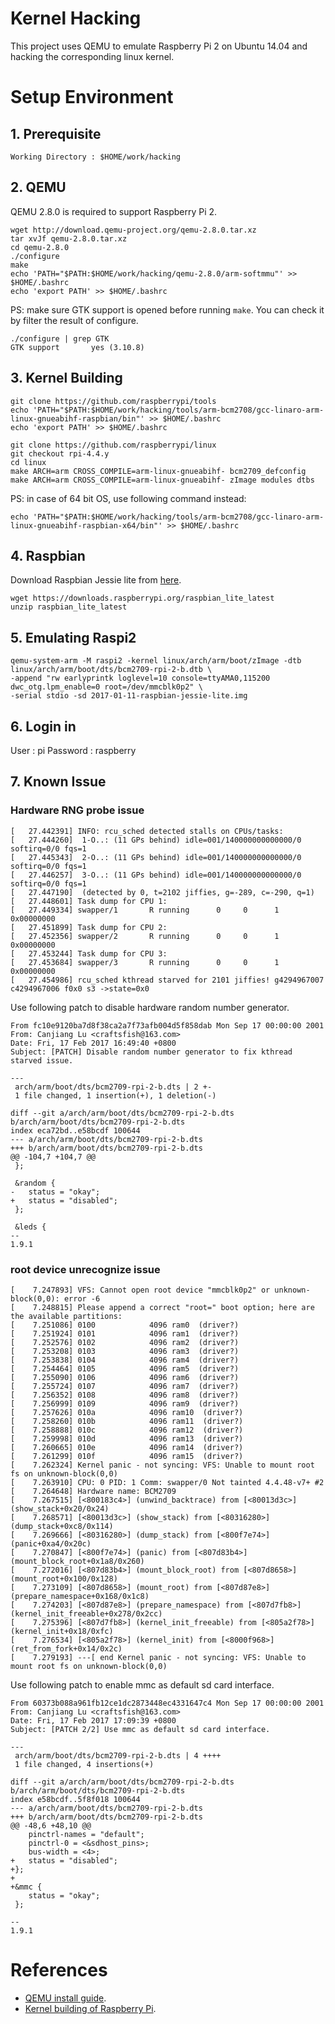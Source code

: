 # Kernel Hacking

This project uses QEMU to emulate Raspberry Pi 2 on Ubuntu 14.04 and hacking the corresponding linux kernel.

# Setup Environment
## 1. Prerequisite
    Working Directory : $HOME/work/hacking

## 2. QEMU
QEMU 2.8.0 is required to support Raspberry Pi 2.
```
wget http://download.qemu-project.org/qemu-2.8.0.tar.xz
tar xvJf qemu-2.8.0.tar.xz
cd qemu-2.8.0
./configure
make
echo 'PATH="$PATH:$HOME/work/hacking/qemu-2.8.0/arm-softmmu"' >> $HOME/.bashrc
echo 'export PATH' >> $HOME/.bashrc
```
PS: make sure GTK support is opened before running `make`. You can check it by filter the result of configure.
```
./configure | grep GTK
GTK support       yes (3.10.8)
```

## 3. Kernel Building
```
git clone https://github.com/raspberrypi/tools
echo 'PATH="$PATH:$HOME/work/hacking/tools/arm-bcm2708/gcc-linaro-arm-linux-gnueabihf-raspbian/bin"' >> $HOME/.bashrc
echo 'export PATH' >> $HOME/.bashrc

git clone https://github.com/raspberrypi/linux
git checkout rpi-4.4.y
cd linux
make ARCH=arm CROSS_COMPILE=arm-linux-gnueabihf- bcm2709_defconfig
make ARCH=arm CROSS_COMPILE=arm-linux-gnueabihf- zImage modules dtbs
```
PS: in case of 64 bit OS, use following command instead:
```
echo 'PATH="$PATH:$HOME/work/hacking/tools/arm-bcm2708/gcc-linaro-arm-linux-gnueabihf-raspbian-x64/bin"' >> $HOME/.bashrc
```

## 4. Raspbian
Download Raspbian Jessie lite from [here](https://www.raspberrypi.org/downloads/raspbian/).
```
wget https://downloads.raspberrypi.org/raspbian_lite_latest
unzip raspbian_lite_latest
```

## 5. Emulating Raspi2
```
qemu-system-arm -M raspi2 -kernel linux/arch/arm/boot/zImage -dtb linux/arch/arm/boot/dts/bcm2709-rpi-2-b.dtb \
-append "rw earlyprintk loglevel=10 console=ttyAMA0,115200 dwc_otg.lpm_enable=0 root=/dev/mmcblk0p2" \
-serial stdio -sd 2017-01-11-raspbian-jessie-lite.img
```

## 6. Login in
User : pi
Password : raspberry

## 7. Known Issue
### Hardware RNG probe issue
```
[   27.442391] INFO: rcu_sched detected stalls on CPUs/tasks:
[   27.444260] 	1-O..: (11 GPs behind) idle=001/140000000000000/0 softirq=0/0 fqs=1 
[   27.445343] 	2-O..: (11 GPs behind) idle=001/140000000000000/0 softirq=0/0 fqs=1 
[   27.446257] 	3-O..: (11 GPs behind) idle=001/140000000000000/0 softirq=0/0 fqs=1 
[   27.447190] 	(detected by 0, t=2102 jiffies, g=-289, c=-290, q=1)
[   27.448601] Task dump for CPU 1:
[   27.449334] swapper/1       R running      0     0      1 0x00000000
[   27.451899] Task dump for CPU 2:
[   27.452356] swapper/2       R running      0     0      1 0x00000000
[   27.453244] Task dump for CPU 3:
[   27.453684] swapper/3       R running      0     0      1 0x00000000
[   27.454986] rcu_sched kthread starved for 2101 jiffies! g4294967007 c4294967006 f0x0 s3 ->state=0x0

```

Use following patch to disable hardware random number generator.
```
From fc10e9120ba7d8f38ca2a7f73afb004d5f858dab Mon Sep 17 00:00:00 2001
From: Canjiang Lu <craftsfish@163.com>
Date: Fri, 17 Feb 2017 16:49:40 +0800
Subject: [PATCH] Disable random number generator to fix kthread starved issue.

---
 arch/arm/boot/dts/bcm2709-rpi-2-b.dts | 2 +-
 1 file changed, 1 insertion(+), 1 deletion(-)

diff --git a/arch/arm/boot/dts/bcm2709-rpi-2-b.dts b/arch/arm/boot/dts/bcm2709-rpi-2-b.dts
index eca72bd..e58bcdf 100644
--- a/arch/arm/boot/dts/bcm2709-rpi-2-b.dts
+++ b/arch/arm/boot/dts/bcm2709-rpi-2-b.dts
@@ -104,7 +104,7 @@
 };
 
 &random {
-	status = "okay";
+	status = "disabled";
 };
 
 &leds {
-- 
1.9.1
```

### root device unrecognize issue
```
[    7.247893] VFS: Cannot open root device "mmcblk0p2" or unknown-block(0,0): error -6
[    7.248815] Please append a correct "root=" boot option; here are the available partitions:
[    7.251086] 0100            4096 ram0  (driver?)
[    7.251924] 0101            4096 ram1  (driver?)
[    7.252576] 0102            4096 ram2  (driver?)
[    7.253208] 0103            4096 ram3  (driver?)
[    7.253838] 0104            4096 ram4  (driver?)
[    7.254464] 0105            4096 ram5  (driver?)
[    7.255090] 0106            4096 ram6  (driver?)
[    7.255724] 0107            4096 ram7  (driver?)
[    7.256352] 0108            4096 ram8  (driver?)
[    7.256999] 0109            4096 ram9  (driver?)
[    7.257626] 010a            4096 ram10  (driver?)
[    7.258260] 010b            4096 ram11  (driver?)
[    7.258888] 010c            4096 ram12  (driver?)
[    7.259998] 010d            4096 ram13  (driver?)
[    7.260665] 010e            4096 ram14  (driver?)
[    7.261299] 010f            4096 ram15  (driver?)
[    7.262324] Kernel panic - not syncing: VFS: Unable to mount root fs on unknown-block(0,0)
[    7.263910] CPU: 0 PID: 1 Comm: swapper/0 Not tainted 4.4.48-v7+ #2
[    7.264648] Hardware name: BCM2709
[    7.267515] [<800183c4>] (unwind_backtrace) from [<80013d3c>] (show_stack+0x20/0x24)
[    7.268571] [<80013d3c>] (show_stack) from [<80316280>] (dump_stack+0xc8/0x114)
[    7.269666] [<80316280>] (dump_stack) from [<800f7e74>] (panic+0xa4/0x20c)
[    7.270847] [<800f7e74>] (panic) from [<807d83b4>] (mount_block_root+0x1a8/0x260)
[    7.272016] [<807d83b4>] (mount_block_root) from [<807d8658>] (mount_root+0x100/0x128)
[    7.273109] [<807d8658>] (mount_root) from [<807d87e8>] (prepare_namespace+0x168/0x1c8)
[    7.274203] [<807d87e8>] (prepare_namespace) from [<807d7fb8>] (kernel_init_freeable+0x278/0x2cc)
[    7.275396] [<807d7fb8>] (kernel_init_freeable) from [<805a2f78>] (kernel_init+0x18/0xfc)
[    7.276534] [<805a2f78>] (kernel_init) from [<8000f968>] (ret_from_fork+0x14/0x2c)
[    7.279193] ---[ end Kernel panic - not syncing: VFS: Unable to mount root fs on unknown-block(0,0)
```

Use following patch to enable mmc as default sd card interface.
```
From 60373b088a961fb12ce1dc2873448ec4331647c4 Mon Sep 17 00:00:00 2001
From: Canjiang Lu <craftsfish@163.com>
Date: Fri, 17 Feb 2017 17:09:39 +0800
Subject: [PATCH 2/2] Use mmc as default sd card interface.

---
 arch/arm/boot/dts/bcm2709-rpi-2-b.dts | 4 ++++
 1 file changed, 4 insertions(+)

diff --git a/arch/arm/boot/dts/bcm2709-rpi-2-b.dts b/arch/arm/boot/dts/bcm2709-rpi-2-b.dts
index e58bcdf..5f8f018 100644
--- a/arch/arm/boot/dts/bcm2709-rpi-2-b.dts
+++ b/arch/arm/boot/dts/bcm2709-rpi-2-b.dts
@@ -48,6 +48,10 @@
 	pinctrl-names = "default";
 	pinctrl-0 = <&sdhost_pins>;
 	bus-width = <4>;
+	status = "disabled";
+};
+
+&mmc {
 	status = "okay";
 };
 
-- 
1.9.1
```

# References
- [QEMU install guide](http://www.qemu-project.org/download/#source).
- [Kernel building of Raspberry Pi](https://www.raspberrypi.org/documentation/linux/kernel/building.md).
